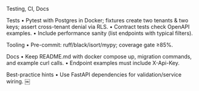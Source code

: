 Testing, CI, Docs

Tests
	•	Pytest with Postgres in Docker; fixtures create two tenants & two keys; assert cross-tenant denial via RLS.
	•	Contract tests check OpenAPI examples.
	•	Include performance sanity (list endpoints with typical filters).

Tooling
	•	Pre-commit: ruff/black/isort/mypy; coverage gate ≥85%.

Docs
	•	Keep README.md with docker compose up, migration commands, and example curl calls.
	•	Endpoint examples must include X-Api-Key.

Best-practice hints
	•	Use FastAPI dependencies for validation/service wiring.  ￼